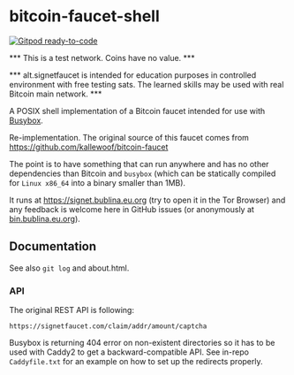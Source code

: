 # bitcoin-faucet-shell

[![Gitpod ready-to-code](https://img.shields.io/badge/Gitpod-ready--to--code-blue?logo=gitpod)](https://gitpod.io/#https://github.com/jsarenik/bitcoin-faucet-shell)

*** This is a test network. Coins have no value. ***

*** alt.signetfaucet is intended for education purposes
    in controlled environment with free testing sats.
    The learned skills may be used with real Bitcoin
    main network. ***

A POSIX shell implementation of a Bitcoin faucet
intended for use with [Busybox](https://busybox.net).

Re-implementation. The original source of this faucet
comes from https://github.com/kallewoof/bitcoin-faucet

The point is to have something that can run anywhere
and has no other dependencies than Bitcoin and `busybox`
(which can be statically compiled for `Linux x86_64`
into a binary smaller than 1MB).

It runs at https://signet.bublina.eu.org (try to open it
in the Tor Browser) and any feedback is welcome here in
GitHub issues (or anonymously at
[bin.bublina.eu.org](https://bin.bublina.eu.org/?68dbfa5698fcf316#6KBGZkWssS3TrzTVg93K7VCQECBTmwKn2x9WjRYV72rn)).

## Documentation

See also `git log` and about.html.

### API

The original REST API is following:

    https://signetfaucet.com/claim/addr/amount/captcha

Busybox is returning 404 error on non-existent directories
so it has to be used with Caddy2 to get a backward-compatible
API. See in-repo `Caddyfile.txt` for an example on how to set
up the redirects properly.
